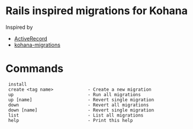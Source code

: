# Rails inspired migrations for Kohana

Inspired by

* [ActiveRecord](http://api.rubyonrails.org/classes/ActiveRecord/Migration.html)
* [kohana-migrations](http://code.google.com/p/kohana-migrations/)


# Commands

     install                      
     create <tag name>             - Create a new migration
     up                            - Run all migrations
     up [name]                     - Revert single migration
     down                          - Revert all migrations
     down [name]                   - Revert single migration
     list                          - List all migrations
     help                          - Print this help

